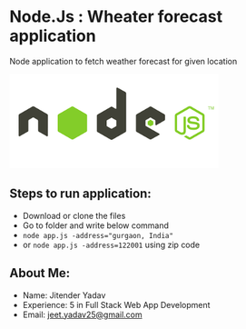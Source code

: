 # Node.Js : Wheater forecast application 
Node application to fetch weather forecast for given location 

![](nodejs-icon.png)

## Steps to run application:

- Download or clone the files 
- Go to folder and write below command 
- `node app.js -address="gurgaon, India"`
- or `node app.js -address=122001` using zip code

## About Me:

- Name: Jitender Yadav
- Experience: 5 in Full Stack Web App Development
- Email: jeet.yadav25@gmail.com
